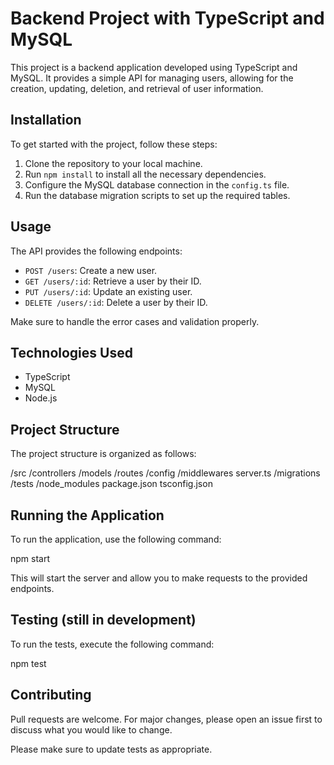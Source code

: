 # Backend Project with TypeScript and MySQL

This project is a backend application developed using TypeScript and MySQL. It provides a simple API for managing users, allowing for the creation, updating, deletion, and retrieval of user information.

## Installation

To get started with the project, follow these steps:

1. Clone the repository to your local machine.
2. Run `npm install` to install all the necessary dependencies.
3. Configure the MySQL database connection in the `config.ts` file.
4. Run the database migration scripts to set up the required tables.

## Usage

The API provides the following endpoints:

- `POST /users`: Create a new user.
- `GET /users/:id`: Retrieve a user by their ID.
- `PUT /users/:id`: Update an existing user.
- `DELETE /users/:id`: Delete a user by their ID.

Make sure to handle the error cases and validation properly.

## Technologies Used

- TypeScript
- MySQL
- Node.js

## Project Structure

The project structure is organized as follows:

/src
/controllers
/models
/routes
/config
/middlewares
server.ts
/migrations
/tests
/node_modules
package.json
tsconfig.json


## Running the Application

To run the application, use the following command:

npm start

This will start the server and allow you to make requests to the provided endpoints.

## Testing (still in development)

To run the tests, execute the following command:

npm test

## Contributing

Pull requests are welcome. For major changes, please open an issue first to discuss what you would like to change.

Please make sure to update tests as appropriate.


